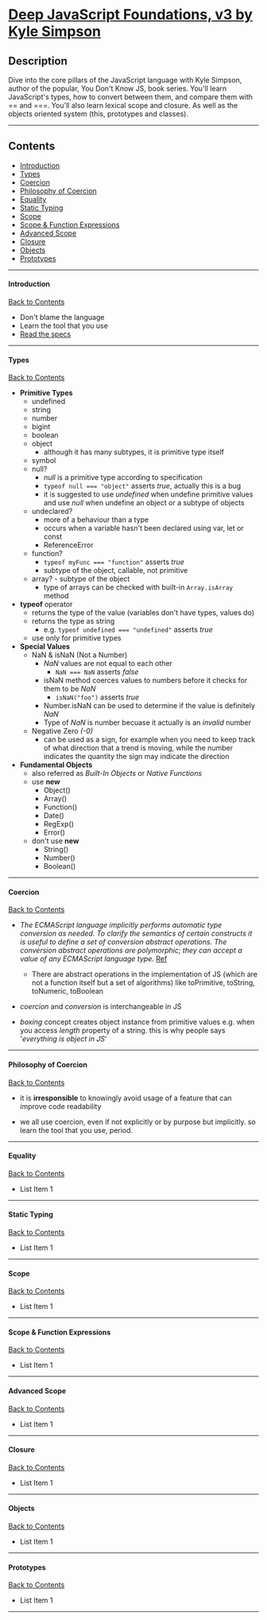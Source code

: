 # [Deep JavaScript Foundations, v3 by Kyle Simpson](https://frontendmasters.com/courses/deep-javascript-v3/)

## Description

Dive into the core pillars of the JavaScript language with Kyle Simpson, author of the popular, You Don't Know JS, book series. You'll learn JavaScript's types, how to convert between them, and compare them with == and ===. You'll also learn lexical scope and closure. As well as the objects oriented system (this, prototypes and classes).

---

## Contents

- [Introduction](#introduction)
- [Types](#types)
- [Coercion](#coercion)
- [Philosophy of Coercion](#philosophy-of-coercion)
- [Equality](#equality)
- [Static Typing](#static-typing)
- [Scope](#scope)
- [Scope & Function Expressions](#scope-function-expressions)
- [Advanced Scope](#advanced-scope)
- [Closure](#closure)
- [Objects](#objects)
- [Prototypes](#prototypes)

---

#### <span id="introduction">Introduction</span>

[Back to Contents](#contents)

- Don't blame the language
- Learn the tool that you use
- [Read the specs](https://www.google.com/search?q=ECMAScript+latest+language+specification&oq=ECMAScript+latest+language+specification&aqs=chrome..69i57j0i546l4.4283j0j4&sourceid=chrome&ie=UTF-8)

---

#### <span id="types">Types</span>

[Back to Contents](#contents)

- **Primitive Types**
  - undefined
  - string
  - number
  - bigint
  - boolean
  - object
    - although it has many subtypes, it is primitive type itself
  - symbol
    <br>
  - null?
    - _null_ is a primitive type according to specification
    - `typeof null === "object"` asserts _true_, actually this is a bug
    - it is suggested to use _undefined_ when undefine primitive values and use _null_ when undefine an object or a subtype of objects
      <br>
  - undeclared?
    - more of a behaviour than a type
    - occurs when a variable hasn't been declared using var, let or const
    - ReferenceError
      <br>
  - function?
    - `typeof myFunc === "function"` asserts _true_
    - subtype of the object, callable, not primitive
      <br>
  - array? - subtype of the object
    - type of arrays can be checked with built-in `Array.isArray` method
      <br>
- **typeof** operator
  - returns the type of the value (variables don't have types, values do)
  - returns the type as string
    - e.g. `typeof undefined === "undefined"` asserts _true_
  - use only for primitive types
    <br>
- **Special Values**
  - NaN & isNaN (Not a Number)
    - _NaN_ values are not equal to each other
      - `NaN === NaN` asserts _false_
    - isNaN method coerces values to numbers before it checks for them to be _NaN_
      - `isNaN("foo")` asserts _true_
    - Number.isNaN can be used to determine if the value is definitely _NaN_
    - Type of _NaN_ is number becuase it actually is an _invalid_ number
      <br>
  - Negative Zero _(-0)_
    - can be used as a sign, for example when you need to keep track of what direction that a trend is moving, while the number indicates the quantity the sign may indicate the direction
      <br>
- **Fundamental Objects**
  - also referred as _Built-In Objects_ or _Native Functions_
  - use **new**
    - Object()
    - Array()
    - Function()
    - Date()
    - RegExp()
    - Error()
  - don't use **new**
    - String()
    - Number()
    - Boolean()

---

#### <span id="coercion">Coercion</span>

[Back to Contents](#contents)

- _The ECMAScript language implicitly performs automatic type conversion as needed. To clarify the semantics of certain constructs it is useful to define a set of conversion abstract operations. The conversion abstract operations are polymorphic; they can accept a value of any ECMAScript language type._ [Ref](https://262.ecma-international.org/13.0/#sec-abstract-operations:~:text=The%20ECMAScript%20language%20implicitly%20performs%20automatic%20type%20conversion%20as%20needed.%20To%20clarify%20the%20semantics%20of%20certain%20constructs%20it%20is%20useful%20to%20define%20a%20set%20of%20conversion%20abstract%20operations.%20The%20conversion%20abstract%20operations%20are%20polymorphic%3B%20they%20can%20accept%20a%20value%20of%20any%20ECMAScript%20language%20type)

  - There are abstract operations in the implementation of JS (which are not a function itself but a set of algorithms) like toPrimitive, toString, toNumeric, toBoolean
    <br>

- _coercion_ and _conversion_ is interchangeable in JS
- *boxing* concept creates object instance from primitive values e.g. when you access *length* property of a string. this is why people says '*everything is object in JS*'


---

#### <span id="philosophy-of-coercion">Philosophy of Coercion</span>

[Back to Contents](#contents)

- it is **irresponsible** to knowingly avoid usage of a feature that can improve code
readability

- we all use coercion, even if not explicitly or by purpose but implicitly. so learn the tool that you use, period.

---

#### <span id="equality">Equality</span>

[Back to Contents](#contents)

- List Item 1

---

#### <span id="static-typing">Static Typing</span>

[Back to Contents](#contents)

- List Item 1

---

#### <span id="scope">Scope</span>

[Back to Contents](#contents)

- List Item 1

---

#### <span id="scope-function-expressions">Scope & Function Expressions</span>

[Back to Contents](#contents)

- List Item 1

---

#### <span id="advanced-scope">Advanced Scope</span>

[Back to Contents](#contents)

- List Item 1

---

#### <span id="closure">Closure</span>

[Back to Contents](#contents)

- List Item 1

---

#### <span id="objects">Objects</span>

[Back to Contents](#contents)

- List Item 1

---

#### <span id="prototypes">Prototypes</span>

[Back to Contents](#contents)

- List Item 1

---

